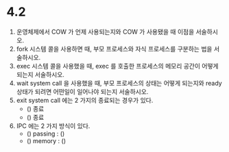 # 4.2
1. 운영체제에서 COW 가 언제 사용되는지와 COW 가 사용됐을 때 이점을 서술하시오.
2. fork 시스템 콜을 사용하면 때, 부모 프로세스와 자식 프로세스를 구분하는 법을 서술하시오.
3. exec 시스템 콜을 사용했을 때, exec 를 호출한 프로세스의 메모리 공간이 어떻게 되는지 서술하시오.
4. wait system call 을 사용했을 때, 부모 프로세스의 상태는 어떻게 되는지와 ready 상태가 되려면 어떤일이 일어나야 되는지 서술하시오.
5. exit system call 에는 2 가지의 종료되는 경우가 있다.
    * () 종료
    * () 종료
6. IPC 에는 2 가지 방식이 있다.
    * () passing : ()
    * () memory : ()
